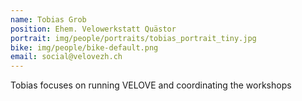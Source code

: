 ```yaml
---
name: Tobias Grob
position: Ehem. Velowerkstatt Quästor
portrait: img/people/portraits/tobias_portrait_tiny.jpg
bike: img/people/bike-default.png
email: social@velovezh.ch
---
```

Tobias focuses on running VELOVE and coordinating the workshops

